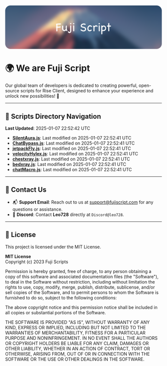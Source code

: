 ![Banner](.github/b.webp)

# 🌍 **We are Fuji Script**

Our global team of developers is dedicated to creating powerful, open-source scripts for Rise Client, designed to enhance your experience and unlock new possibilities! 🌟

---
<!-- SCRIPTS_NAVIGATION_START -->
## 📂 **Scripts Directory Navigation**

**Last Updated**: 2025-01-07 22:52:42 UTC

- **[SilentAura.js](scripts/SilentAura.js)**: Last modified on 2025-01-07 22:52:41 UTC
- **[ChatBypass.js](scripts/ChatBypass.js)**: Last modified on 2025-01-07 22:52:41 UTC
- **[jetpackFly.js](scripts/jetpackFly.js)**: Last modified on 2025-01-07 22:52:41 UTC
- **[velocityHylex.js](scripts/velocityHylex.js)**: Last modified on 2025-01-07 22:52:41 UTC
- **[chestxray.js](scripts/chestxray.js)**: Last modified on 2025-01-07 22:52:41 UTC
- **[bedxray.js](scripts/bedxray.js)**: Last modified on 2025-01-07 22:52:41 UTC
- **[chatMacro.js](scripts/chatMacro.js)**: Last modified on 2025-01-07 22:52:41 UTC

<!-- SCRIPTS_NAVIGATION_END -->

---

## 💬 **Contact Us**  
- 📬 **Support Email**: Reach out to us at [support@fujiscript.com](mailto:support@fujiscript.com) for any questions or assistance.  
- 💬 **Discord**: Contact **Leo728** directly at `Discord@leo728`.

---

## 📜 **License**

This project is licensed under the MIT License.  

**MIT License**  
Copyright (c) 2023 Fuji Scripts  

Permission is hereby granted, free of charge, to any person obtaining a copy of this software and associated documentation files (the "Software"), to deal in the Software without restriction, including without limitation the rights to use, copy, modify, merge, publish, distribute, sublicense, and/or sell copies of the Software, and to permit persons to whom the Software is furnished to do so, subject to the following conditions:  

The above copyright notice and this permission notice shall be included in all copies or substantial portions of the Software.  

THE SOFTWARE IS PROVIDED "AS IS", WITHOUT WARRANTY OF ANY KIND, EXPRESS OR IMPLIED, INCLUDING BUT NOT LIMITED TO THE WARRANTIES OF MERCHANTABILITY, FITNESS FOR A PARTICULAR PURPOSE AND NONINFRINGEMENT. IN NO EVENT SHALL THE AUTHORS OR COPYRIGHT HOLDERS BE LIABLE FOR ANY CLAIM, DAMAGES OR OTHER LIABILITY, WHETHER IN AN ACTION OF CONTRACT, TORT OR OTHERWISE, ARISING FROM, OUT OF OR IN CONNECTION WITH THE SOFTWARE OR THE USE OR OTHER DEALINGS IN THE SOFTWARE.  
